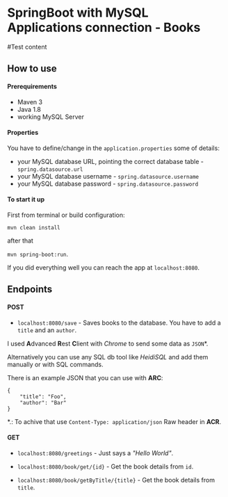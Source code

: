 # SpringBoot with MySQL Applications connection - Books

#Test content

## How to use

#### Prerequirements

- Maven 3
- Java 1.8
- working MySQL Server

#### Properties

You have to define/change in the `application.properties` some of details:

  - your MySQL database URL, pointing the correct database table - `spring.datasource.url`
  - your MySQL database username - `spring.datasource.username`
  - your MySQL database password - `spring.datasource.password`

#### To start it up

First from terminal or build configuration: 

`mvn clean install`
    
after that

`mvn spring-boot:run`.

If you did everything well you can reach the app at `localhost:8080`.
    
## Endpoints

#### POST

- `localhost:8080/save` - Saves books to the database. You have to add a `title` and an `author`.

I used **A**dvanced **R**est **C**lient with *Chrome* to send some data as `JSON`*. 

Alternatively you can use any SQL db tool like *HeidiSQL* and add them manually or with SQL commands.

There is an example JSON that you can use with **ARC**:

    {
        "title": "Foo",
        "author": "Bar"
    }
    
*.: To achive that use `Content-Type: application/json` Raw header in **ACR**.
    
#### GET

- `localhost:8080/greetings` - Just says a *"Hello World"*.

- `localhost:8080/book/get/{id}` - Get the book details from `id`.

- `localhost:8080/book/getByTitle/{title}` - Get the book details from `title`. 
